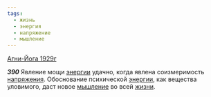 ```yaml
---
tags:
  - жизнь
  - энергия
  - напряжение
  - мышление
---
```


[Агни-Йога 1929г](/agni/1929)

___390___
Явление мощи [энергии](/tag/#энергия) удачно, когда явлена соизмеримость [напряжения](/tag/#напряжение). Обоснование психической [энергии](/tag/#энергия), как вещества уловимого, даст новое [мышление](/tag/#мышление) во всей [жизни](/tag/#жизнь).